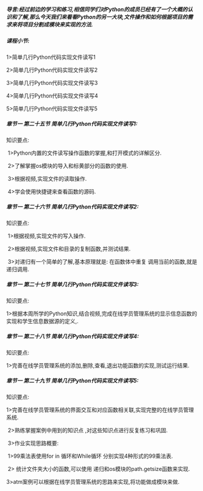 ##### 导言:经过前边的学习和练习,相信同学们对Python的成员已经有了一个大概的认识和了解,那么今天我们来看看Python的另一大块,文件操作和如何根据项目的需求来将项目分割成模块来实现的方法.

##### 课程小节:  
1>简单几行Python代码实现文件读写1

2>简单几行Python代码实现文件读写2

3>简单几行Python代码实现文件读写3

4>简单几行Python代码实现文件读写4

5>简单几行Python代码实现文件读写5

##### 章节一  第二十五节 简单几行Python代码实现文件读写1:
   知识要点:

​        1>Python内置的文件读写操作函数的掌握,和打开模式的详解区分.

​        2>了解掌握os模块的导入和标黄部分的函数的使用.

​        3>根据视频,实现文件的读取操作.

​        4>学会使用快捷键来查看函数的源码.

##### 章节一  第二十六节 简单几行Python代码实现文件读写2:
   知识要点:

​        1>根据视频,实现文件的写入操作.

​        2>根据视频,实现文件和目录的复制函数,并测试结果.

​        3>对递归有一个简单的了解,基本原理就是: 在函数体中重复 调用当前的函数,就是递归调用.

##### 章节一  第二十七节 简单几行Python代码实现文件读写3:
   知识要点:

​        1>根据本周所学的Python知识,结合视频,完成在线学员管理系统的显示信息函数的实现和学生信息数据源的定义,.

##### 章节一  第二十八节 简单几行Python代码实现文件读写4:   
知识要点:

​        1>完善在线学员管理系统的添加,删除,查看,退出功能函数的实现,测试运行结果.

##### 章节一  第二十九节 简单几行Python代码实现文件读写5:
   知识要点:

​        1>完善在线学员管理系统的界面交互和对应函数相关联,实现完整的在线学员管理系统.

​        2>熟练掌握案例中用到的知识点 ,对这些知识点进行反复练习和巩固.

​        3>作业实现思路概要:

​            1>99乘法表使用for in 循环和While循环 分别实现4种形式的99乘法表.

​            2> 统计文件夹大小的函数,可以使用 递归和os模块的path.getsize函数来实现.

​            3>atm案例可以根据在线学员管理系统的思路来实现,将功能做成模块来做.